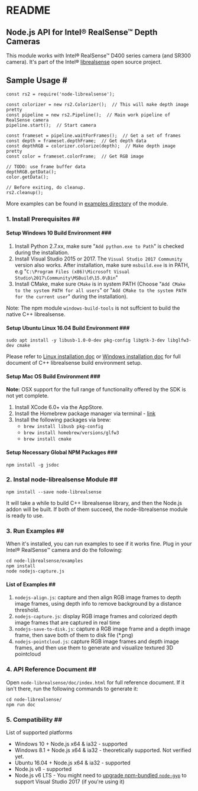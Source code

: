 # README

## Node.js API for Intel® RealSense™ Depth Cameras

This module works with Intel® RealSense™ D400 series camera \(and SR300 camera\). It's part of the Intel® [librealsense](https://github.com/IntelRealSense/librealsense) open source project.

## Sample Usage \#

```text
const rs2 = require('node-librealsense');

const colorizer = new rs2.Colorizer();  // This will make depth image pretty
const pipeline = new rs2.Pipeline();  // Main work pipeline of RealSense camera
pipeline.start();  // Start camera

const frameset = pipeline.waitForFrames();  // Get a set of frames
const depth = frameset.depthFrame;  // Get depth data
const depthRGB = colorizer.colorize(depth);  // Make depth image pretty
const color = frameset.colorFrame;  // Get RGB image

// TODO: use frame buffer data
depthRGB.getData();
color.getData();

// Before exiting, do cleanup.
rs2.cleanup();
```

More examples can be found in [examples directory](https://github.com/IntelRealSense/librealsense/tree/development/wrappers/nodejs/examples) of the module.

### 1. Install Prerequisites \#\#

#### Setup Windows 10 Build Environment \#\#\#

1. Install Python 2.7.xx, make sure "`Add python.exe to Path`" is checked during the installation.
2. Install Visual Studio 2015 or 2017. The `Visual Studio 2017 Community` version also works. After installation, make sure `msbuild.exe` is in PATH, e.g "`C:\Program Files (x86)\Microsoft Visual Studio\2017\Community\MSBuild\15.0\Bin`"
3. Install CMake, make sure `CMake` is in system PATH \(Choose "`Add CMake to the system PATH for all users`" or "`Add CMake to the system PATH for the current user`" during the installation\).

Note: The npm module `windows-build-tools` is not suffcient to build the native C++ librealsense.

#### Setup Ubuntu Linux 16.04 Build Environment \#\#\#

```text
sudo apt install -y libusb-1.0-0-dev pkg-config libgtk-3-dev libglfw3-dev cmake
```

Please refer to [Linux installation doc](https://github.com/IntelRealSense/librealsense/blob/development/doc/installation.md) or [Windows installation doc](https://github.com/IntelRealSense/librealsense/blob/development/doc/installation_windows.md) for full document of C++ librealsense build environment setup.

#### Setup Mac OS Build Environment \#\#\#

**Note:** OSX support for the full range of functionality offered by the SDK is not yet complete.

1. Install XCode 6.0+ via the AppStore.
2. Install the Homebrew package manager via terminal - [link](http://brew.sh/)
3. Install the following packages via brew:
   * `brew install libusb pkg-config`
   * `brew install homebrew/versions/glfw3`
   * `brew install cmake`

#### Setup Necessary Global NPM Packages \#\#\#

```text
npm install -g jsdoc
```

### 2. Instal node-librealsense Module \#\#

```text
npm install --save node-librealsense
```

It will take a while to build C++ librealsense library, and then the Node.js addon will be built. If both of them succeed, the node-librealsense module is ready to use.

### 3. Run Examples \#\#

When it's installed, you can run examples to see if it works fine. Plug in your Intel® RealSense™ camera and do the following:

```text
cd node-librealsense/examples
npm install
node nodejs-capture.js
```

#### List of Examples \#\#

1. `nodejs-align.js`: capture and then align RGB image frames to depth image frames, using depth info to remove background by a distance threshold.
2. `nodejs-capture.js`: display RGB image frames and colorized depth image frames that are captured in real time
3. `nodejs-save-to-disk.js`: capture a RGB image frame and a depth image frame, then save both of them to disk file \(\*.png\)
4. `nodejs-pointcloud.js`: capture RGB image frames and depth image frames, and then use them to generate and visualize textured 3D pointcloud

### 4. API Reference Document \#\#

Open `node-librealsense/doc/index.html` for full reference document. If it isn't there, run the following commands to generate it:

```text
cd node-librealsense/
npm run doc
```

### 5. Compatibility \#\#

List of supported platforms

* Windows 10 + Node.js x64 & ia32 - supported
* Windows 8.1 + Node.js x64 & ia32 - theoretically supported. Not verified yet.
* Ubuntu 16.04 + Node.js x64 & ia32 - supported
* Node.js v8 - supported
* Node.js v6 LTS - You might need to [upgrade npm-bundled `node-gyp`](https://github.com/nodejs/node-gyp/wiki/Updating-npm%27s-bundled-node-gyp) to support Visual Studio 2017 \(if you're using it\)

